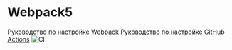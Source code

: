 # Webpack5

[Руководство по настройке Webpack](https://webpack.js.org/guides/)
[Руководство по настройке GitHub Actions](https://docs.github.com/en/actions/quickstart)
![CI](https://github.com/<krlo>/<https://github.com/keereal1/ahj-env.git>/actions/workflows/web.yml/badge.svg)